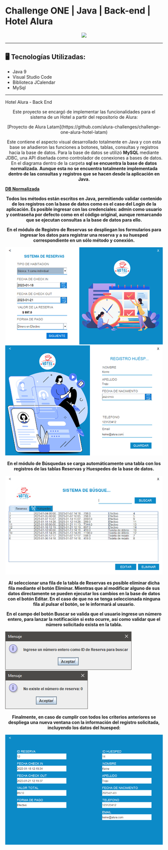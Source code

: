 # Challenge ONE | Java | Back-end | Hotel Alura

<p align="center" >
     <img width="300" heigth="300" src="https://user-images.githubusercontent.com/91544872/189419040-c093db78-c970-4960-8aca-ffcc11f7ffaf.png">
</p>

---

## 🖥️ Tecnologías Utilizadas:

- Java 9
- Visual Studio Code
- Biblioteca JCalendar
- MySql </br>

---

Hotel Alura - Back End </br>

<p align="center" >
     Este proyecto se encargó de implementar las funcionalidades para el sistema de un Hotel a partir del repositorio de Alura:
</p>

<p align="center" >
     [Proyecto de Alura Latam](https://github.com/alura-challenges/challenge-one-alura-hotel-latam)
</p>

<p align="center" >
     Este contiene el aspecto visual desarrollado totalmente en Java y con esta base se añadieron las funciones a botones, tablas, consultas y registros hacia la base de datos.
     Para la base de datos se utilizó <strong>MySQL</strong> mediante JDBC, una API diseñada como controlador de conexiones a bases de datos. En el diagrama dentro de la carpeta <strong>sql<strong> se encuentra la base de datos normalizada. Aunque esta no se encuentra totalmente implementada dentro de las consultas y registros que se hacen desde la aplicación en Java.

[DB Normalizada](https://github.com/KeineTM/OracleNextEducation---Hotel-Java/blob/repositorio-base/sql/diagrama_E-R_normalizada1.png)
</p>

<p align="center" >
     Todos los métodos están escritos en Java, permitiendo validar contenido de los registros con la base de datos como es el caso del <strong>Login</strong> de la aplicación. Es posible ingresar con las credenciales: <strong>admin</strong> como usuario y contraseña por defecto como en el código original, aunque remarcando que se ejecutan consultas a la base de datos para ello.
</p>

<p align="center" >
     En el módulo de <strong>Registro de Reservas</strong> se despliegan los formularios para ingresar los datos para registrar una reserva y a su huesped correspondiente en un sólo método y conexión.
     
![Index Hotel-Java](screenshots/Registro-Reserva.PNG) <br>
![Index Hotel-Java](screenshots/Registro-Huesped.PNG) <br>
</p>

<p align="center">
     En el módulo de <strong>Búsquedas</strong> se carga automáticamente una tabla con los registros de las tablas Reservas y Huespedes de la base de datos.

![Index Hotel-Java](screenshots/Tabla.PNG) <br>
</p>

<p align="center">
     Al seleccionar una fila de la tabla de Reservas es posible eliminar dicha fila mediante el botón <strong>Eliminar</strong>. Mientras que al modificar alguno de sus datos directamente se pueden ejecutar los cambios en la base de datos con el botón <strong>Editar</strong>. En el caso de que no se tenga seleccionada ninguna fila al pulsar el botón, se le informará al usuario.
</p>

<p align="center">
     En el campo del botón <strong>Buscar</strong> se valida que el usuario ingrese un número entero, para lanzar la notificación si esto ocurre, así como validar que el número solicitado exista en la tabla.

![Index Hotel-Java](screenshots/Buscar-error.PNG) <br>
![Index Hotel-Java](screenshots/Buscar-error2.PNG) <br>
</p>

<p align="center">
     Finalmente, en caso de cumplir con todos los criterios anteriores se despliega una nueva ventana con la información del registro solicitada, incluyendo los datos del huesped:

![Index Hotel-Java](screenshots/Busqueda-Resultado.PNG) <br>
</p>
